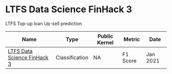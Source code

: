 # LTFS Data Science FinHack 3
LTFS Top-up loan Up-sell prediction

| Name | Type  | Public Kernel |Metric | Date |
| ------ | ------ | ------ | ------ | ------ | 
| [LTFS Data Science FinHack 3](https://datahack.analyticsvidhya.com/contest/ltfs-data-science-finhack-3/#ProblemStatement) | Classification | NA | F1 Score | Jan 2021 |